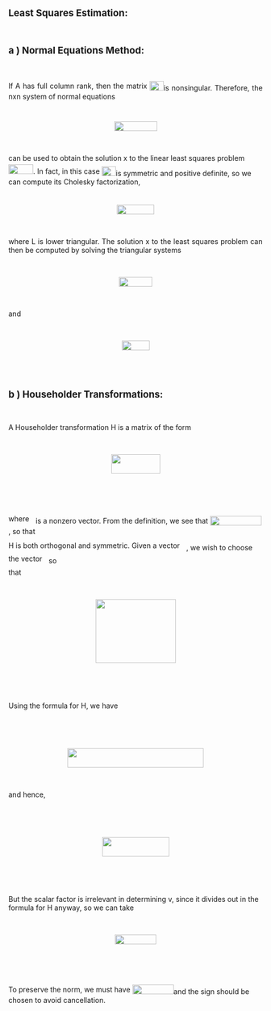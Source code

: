 </head>

<body lang=TR style='tab-interval:35.4pt'>

<div class=WordSection1>

<p class=Standard style='text-align:justify'><a name="__DdeLink__573_1714034994"></a><span
class=SpellE><span style='mso-bookmark:__DdeLink__573_1714034994'><b><span
style='font-size:14.0pt'>Least</span></b></span></span><span style='mso-bookmark:
__DdeLink__573_1714034994'><b><span style='font-size:14.0pt'> <span
class=SpellE>Squares</span> <span class=SpellE>Estimation</span>:<o:p></o:p></span></b></span></p>

<p class=Standard style='text-align:justify'><span style='mso-bookmark:__DdeLink__573_1714034994'><b><span
style='font-size:14.0pt'><o:p>&nbsp;</o:p></span></b></span></p>

<p class=Standard style='text-align:justify'><span style='mso-bookmark:__DdeLink__573_1714034994'><b><span
style='font-size:14.0pt'>a ) Normal <span class=SpellE>Equations</span> <span
class=SpellE>Method</span>:</span></b></span></p>

<p class=Standard style='text-align:justify'>&nbsp;</p>

<p class=Standard style='text-align:justify'><span class=SpellE>If</span> A has
<span class=SpellE>full</span> <span class=SpellE>column</span> <span
class=SpellE>rank</span>, <span class=SpellE>then</span> <span class=SpellE>the</span>
<span class=SpellE>matrix</span> <span style='position:relative;top:3pt'><span
style='font-size:11.0pt;font-family:"Calibri",sans-serif;mso-no-proof:yes'><img
width=28 height=19 id="_x0000_i1041" src="README_dosyalar/image001.gif"></span>is
<span class=SpellE>nonsingular</span>. <span class=SpellE>Therefore</span>, <span
class=SpellE>the</span> <span class=SpellE>nxn</span> <span class=SpellE>system</span>
of normal <span class=SpellE>equations</span></p>

<p class=Standard style='text-align:justify'>&nbsp;</p>

<p class=Standard align=center style='text-align:center'><span
style='font-size:11.0pt;font-family:"Calibri",sans-serif;mso-no-proof:yes'><img
width=85 height=19 id="_x0000_i1040" src="README_dosyalar/image002.gif"></span></p>

<p class=Standard align=center style='text-align:center'>&nbsp;</p>

<p class=Standard>can be <span class=SpellE>used</span> <span class=SpellE>to</span>
<span class=SpellE>obtain</span> <span class=SpellE>the</span> <span
class=SpellE>solution</span> x <span class=SpellE>to</span> <span class=SpellE>the</span>
<span class=SpellE>linear</span> <span class=SpellE>least</span> <span
class=SpellE>squares</span> problem <span style='position:relative;top:3pt'><span
style='font-size:11.0pt;font-family:"Calibri",sans-serif;mso-no-proof:yes'><img
width=49 height=19 id="_x0000_i1039" src="README_dosyalar/image003.gif"></span>.
<span class=SpellE>In</span> <span class=SpellE>fact</span>, in <span
class=SpellE>this</span> <span class=SpellE>case</span> <span style='position:
relative;top:3pt'><span style='font-size:11.0pt;font-family:"Calibri",sans-serif;
mso-no-proof:yes'><img width=28 height=19 id="_x0000_i1038"
src="README_dosyalar/image001.gif"></span>is <span class=SpellE>symmetric</span>
<span class=SpellE>and</span> <span class=SpellE>positive</span> <span
class=SpellE>definite</span>, <span class=SpellE>so</span> <span class=SpellE>we</span>
can <span class=SpellE>compute</span> <span class=SpellE>its</span> <span
class=SpellE>Cholesky</span> <span class=SpellE>factorization</span>,</p>

<p class=Standard>&nbsp;</p>

<p class=Standard align=center style='text-align:center'><span
style='font-size:11.0pt;font-family:"Calibri",sans-serif;mso-no-proof:yes'><img
width=74 height=19 id="_x0000_i1037" src="README_dosyalar/image004.gif"></span></p>

<p class=Standard align=center style='text-align:center'>&nbsp;</p>

<p class=Standard style='text-align:justify'><span class=SpellE>where</span> L
is <span class=SpellE>lower</span> <span class=SpellE>triangular</span>. <span
class=SpellE>The</span> <span class=SpellE>solution</span> x <span
class=SpellE>to</span> <span class=SpellE>the</span> <span class=SpellE>least</span>
<span class=SpellE>squares</span> problem can <span class=SpellE>then</span> be
<span class=SpellE>computed</span> <span class=SpellE>by</span> <span
class=SpellE>solving</span> <span class=SpellE>the</span> <span class=SpellE>triangular</span>
<span class=SpellE>systems</span></p>

<p class=Standard style='text-align:justify'>&nbsp;</p>

<p class=Standard align=center style='text-align:center'><span
style='font-size:11.0pt;font-family:"Calibri",sans-serif;mso-no-proof:yes'><img
width=66 height=19 id="_x0000_i1036" src="README_dosyalar/image005.gif"></span></p>

<p class=Standard style='text-align:justify'>&nbsp;</p>

<p class=Standard style='text-align:justify'><span class=SpellE>and</span></p>

<p class=Standard style='text-align:justify'>&nbsp;</p>

<p class=Standard align=center style='text-align:center'><span
style='font-size:11.0pt;font-family:"Calibri",sans-serif;mso-no-proof:yes'><img
width=55 height=19 id="_x0000_i1035" src="README_dosyalar/image006.gif"></span></p>

<p class=Standard style='text-align:justify'>&nbsp;</p>

<p class=Standard style='text-align:justify'>&nbsp;</p>

<p class=Standard style='text-align:justify'><b><span style='font-size:14.0pt'>b
) <span class=SpellE>Householder</span> <span class=SpellE>Transformations</span>:</span></b></p>

<p class=Standard style='text-align:justify'>&nbsp;</p>

<p class=Standard style='text-align:justify'>A <span class=SpellE>Householder</span>
<span class=SpellE>transformation</span> H is a <span class=SpellE>matrix</span>
of <span class=SpellE>the</span> form</p>

<p class=Standard style='text-align:justify'>&nbsp;</p>

<p class=Standard align=center style='text-align:center'><span
style='font-size:11.0pt;font-family:"Calibri",sans-serif;mso-no-proof:yes'><img
width=97 height=38 id="_x0000_i1034" src="README_dosyalar/image007.gif"></span></p>

<p class=Standard align=center style='text-align:center'>&nbsp;</p>

<p class=Standard align=center style='text-align:center'>&nbsp;</p>

<p class=Standard><span class=SpellE>where</span> <span style='position:relative;
top:3pt'><span style='font-size:11.0pt;font-family:"Calibri",sans-serif;
mso-no-proof:yes'><img width=9 height=19 id="_x0000_i1033"
src="README_dosyalar/image008.gif"></span>is a <span class=SpellE>nonzero</span>
<span class=SpellE>vector</span>. <span class=SpellE>From</span> <span
class=SpellE>the</span> <span class=SpellE>definition</span>, <span
class=SpellE>we</span> <span class=SpellE>see</span> <span class=SpellE>that</span>
<span style='position:relative;top:3pt'><span style='font-size:11.0pt;
font-family:"Calibri",sans-serif;mso-no-proof:yes'><img width=102 height=19
id="_x0000_i1032" src="README_dosyalar/image009.gif"></span>, <span
class=SpellE>so</span> <span class=SpellE>that</span></p>

<p class=Standard>H is <span class=SpellE>both</span> <span class=SpellE>orthogonal</span>
<span class=SpellE>and</span> <span class=SpellE>symmetric</span>. <span
class=SpellE>Given</span> a <span class=SpellE>vector</span> <span
style='position:relative;top:3pt'><span style='font-size:11.0pt;font-family:
"Calibri",sans-serif;mso-no-proof:yes'><img width=9 height=19 id="_x0000_i1031"
src="README_dosyalar/image010.gif"></span>, <span class=SpellE>we</span> <span
class=SpellE>wish</span> <span class=SpellE>to</span> <span class=SpellE>choose</span>
<span class=SpellE>the</span> <span class=SpellE>vector</span> <span
style='position:relative;top:3pt'><span style='font-size:11.0pt;font-family:
"Calibri",sans-serif;mso-no-proof:yes'><img width=9 height=19 id="_x0000_i1030"
src="README_dosyalar/image008.gif"></span><span class=SpellE>so</span></p>

<p class=Standard><span class=SpellE>that</span></p>

<p class=Standard>&nbsp;</p>

<p class=Standard align=center style='text-align:center'><span
style='font-size:11.0pt;font-family:"Calibri",sans-serif;mso-no-proof:yes'><img
width=159 height=126 id="_x0000_i1029" src="README_dosyalar/image011.gif"></span></p>

<p class=Standard>&nbsp;</p>

<p class=Standard style='text-align:justify'>&nbsp;</p>

<p class=Standard style='text-align:justify'>Using <span class=SpellE>the</span>
<span class=SpellE>formula</span> <span class=SpellE>for</span> H, <span
class=SpellE>we</span> <span class=SpellE>have</span></p>

<p class=Standard style='text-align:justify'>&nbsp;</p>

<p class=Standard style='text-align:justify'>&nbsp;</p>

<p class=Standard align=center style='text-align:center'><span
style='font-size:11.0pt;font-family:"Calibri",sans-serif;mso-no-proof:yes'><img
width=270 height=38 id="_x0000_i1028" src="README_dosyalar/image012.gif"></span></p>

<p class=Standard align=center style='text-align:center'>&nbsp;</p>

<p class=Standard><span class=SpellE>and</span> <span class=SpellE>hence</span>,</p>

<p class=Standard>&nbsp;</p>

<p class=Standard>&nbsp;</p>

<p class=Standard align=center style='text-align:center'><span
style='font-size:11.0pt;font-family:"Calibri",sans-serif;mso-no-proof:yes'><img
width=133 height=38 id="_x0000_i1027" src="README_dosyalar/image013.gif"></span></p>

<p class=Standard align=center style='text-align:center'>&nbsp;</p>

<p class=Standard>&nbsp;</p>

<p class=Standard>But <span class=SpellE>the</span> <span class=SpellE>scalar</span>
<span class=SpellE>factor</span> is <span class=SpellE>irrelevant</span> in <span
class=SpellE>determining</span> v, since it <span class=SpellE>divides</span> <span
class=SpellE>out</span> in <span class=SpellE>the</span> <span class=SpellE>formula</span>
<span class=SpellE>for</span> H <span class=SpellE>anyway</span>, <span
class=SpellE>so</span> <span class=SpellE>we</span> can <span class=SpellE>take</span></p>

<p class=Standard>&nbsp;</p>

<p class=Standard align=center style='text-align:center'><span
style='font-size:11.0pt;font-family:"Calibri",sans-serif;mso-no-proof:yes'><img
width=82 height=19 id="_x0000_i1026" src="README_dosyalar/image014.gif"></span></p>

<p class=Standard>&nbsp;</p>

<p class=Standard>&nbsp;</p>

<p class=Standard><span class=SpellE>To</span> <span class=SpellE>preserve</span>
<span class=SpellE>the</span> norm, <span class=SpellE>we</span> <span
class=SpellE>must</span> <span class=SpellE>have</span> <span style='position:
relative;top:3pt'><span style='font-size:11.0pt;font-family:"Calibri",sans-serif;
mso-no-proof:yes'><img width=82 height=19 id="_x0000_i1025"
src="README_dosyalar/image015.gif"></span><span class=SpellE>and</span> <span
class=SpellE>the</span> <span class=SpellE>sign</span> <span class=SpellE>should</span>
be <span class=SpellE>chosen</span> <span class=SpellE>to</span> <span
class=SpellE>avoid</span> <span class=SpellE>cancellation</span>.</p>

</div>

</body>

</html>
